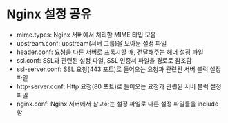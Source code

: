 # Nginx 설정 공유
- mime.types: Nginx 서버에서 처리할 MIME 타입 모음
- upstream.conf: upstream(서버 그룹)을 모아둔 설정 파일
- header.conf: 요청을 다른 서버로 프록시할 때, 전달해주는 헤더 설정 파일 
- ssl.conf: SSL과 관련된 설정 파일, SSL 인증서 파일을 경로로 참조함
- ssl-server.conf: SSL 요청(443 포트)로 들어오는 요청과 관련된 서버 블럭 설정 파일
- http-server.conf: Http 요청(80 포트)로 들어오는 요청과 관련된 서버 블럭 설정 파일
- nginx.conf: Nginx 서버에서 참고하는 설정 파일로 다른 설정 파일들을 include 함

